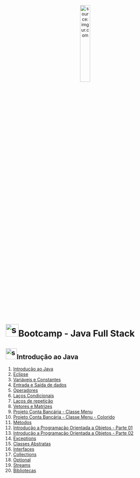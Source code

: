<div align="center">
    <img src="https://i.imgur.com/IaD4lwg.png" title="source: imgur.com" width="25%"/>
</div>
<h1><img src="https://i.imgur.com/JSfXyzm.png" title="source: imgur.com" width="40px"/>Bootcamp - Java Full Stack </h1>

<h2><img src="https://i.imgur.com/JSfXyzm.png" title="source: imgur.com" width="35px"/>Introdução ao Java</h2>

1. <a href="01.md" >Introdução ao Java</a>
2. <a href="02.md" >Eclipse</a>
3. <a href="03.md" >Variáveis e Constantes</a>
4. <a href="04.md" >Entrada e Saída de dados</a>
5. <a href="05.md">Operadores</a>
6. <a href="06.md">Laços Condicionais</a>
7. <a href="07.md">Laços de repetição</a>
8. <a href="08.md">Vetores e Matrizes</a>
9. <a href="pr01.md">Projeto Conta Bancária - Classe Menu</a>
10. <a href="pr02.md">Projeto Conta Bancária - Classe Menu - Colorido</a>
11. <a href="09.md" >Métodos</a> 
12. <a href="10.md" >Introdução a Programação Orientada a Objetos - Parte 01</a>
13. <a href="11.md" >Introdução a Programação Orientada a Objetos - Parte 02</a>
14. <a href="12.md" >Exceptions</a>
15. <a href="13.md" >Classes Abstratas</a>
16. <a href="14.md" >Interfaces</a>
17. <a href="15.md" >Collections</a>
18. <a href="16.md" >Optional</a> 
19. <a href="18.md" >Streams</a> 
20. <a href="17.md" >Bibliotecas</a>

<!-- <br /><br />
	
<div align="center"><a href="../README.md"><img src="https://i.imgur.com/kfHCxif.png" title="source: imgur.com" width="5%"/></a></div>
<div align="center">Home</div>
-->

